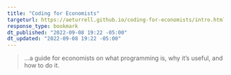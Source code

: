 ```yaml
---
title: "Coding for Economists"
targeturl: https://aeturrell.github.io/coding-for-economists/intro.html  
response_type: bookmark
dt_published: "2022-09-08 19:22 -05:00"
dt_updated: "2022-09-08 19:22 -05:00"
---
```


> ...a guide for economists on what programming is, why it’s useful, and how to do it.
